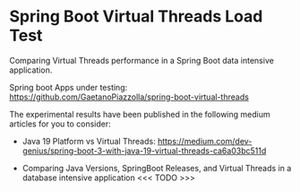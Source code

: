 # Spring Boot Virtual Threads Load Test

Comparing Virtual Threads performance in a Spring Boot data intensive application.

Spring boot Apps under testing: https://github.com/GaetanoPiazzolla/spring-boot-virtual-threads

The experimental results have been published in the following medium articles for you to consider:

- Java 19 Platform vs Virtual Threads: https://medium.com/dev-genius/spring-boot-3-with-java-19-virtual-threads-ca6a03bc511d

- Comparing Java Versions, SpringBoot Releases, and Virtual Threads in a database intensive application <<< TODO >>>